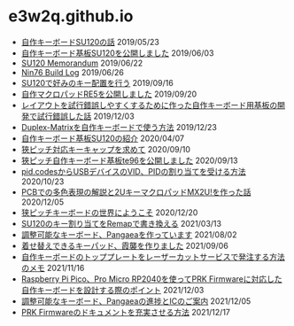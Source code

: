 # e3w2q.github.io

- [自作キーボードSU120の話](/1/) 2019/05/23
- [自作キーボード基板SU120を公開しました](/2/) 2019/06/03
- [SU120 Memorandum](/3/)  2019/06/22
- [Nin76 Build Log](/4/)  2019/06/26
- [SU120で好みのキー配置を行う](/5/)  2019/09/16
- [自作マクロパッドRE5を公開しました](/6/)  2019/09/20
- [レイアウトを試行錯誤しやすくするために作った自作キーボード用基板の開発で試行錯誤した話](/7/)  2019/12/03
- [Duplex-Matrixを自作キーボードで使う方法](/8/)  2019/12/23
- [自作キーボード基板SU120の紹介](/9/)  2020/04/07
- [狹ピッチ対応キーキャップを求めて](/10/)  2020/09/10
- [狹ピッチ自作キーボード基板te96を公開しました](/11/)  2020/09/13
- [pid.codesからUSBデバイスのVID、PIDの割り当てを受ける方法](/12/)  2020/10/23
- [PCBでの多色表現の解説と2UキーマクロパッドMX2U!を作った話](/13/)  2020/12/05
- [狭ピッチキーボードの世界にようこそ](/14/)  2020/12/20
- [SU120のキー割り当てをRemapで書き換える](/15/)  2021/03/13
- [調整可能なキーボード、Pangaeaを作っています](/16/)  2021/08/02
- [着せ替えできるキーパッド、霞襲を作りました](/17/)  2021/09/06
- [自作キーボードのトッププレートをレーザーカットサービスで発注する方法のメモ](/18/)  2021/11/16
- [Raspberry Pi Pico、Pro Micro RP2040を使ってPRK Firmwareに対応した自作キーボードを設計する際のポイント](/19/)  2021/12/03
- [調整可能なキーボード、Pangaeaの進捗とICのご案内](/20/)  2021/12/05
- [PRK Firmwareのドキュメントを充実させる方法](/21/)  2021/12/17
